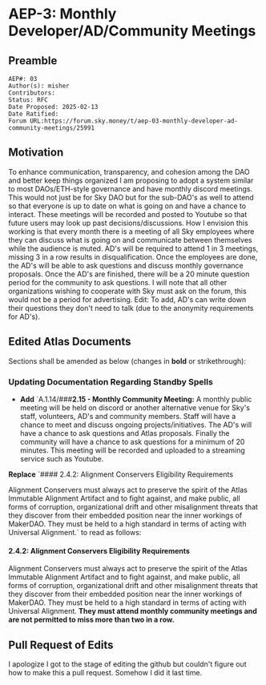 # AEP-3: Monthly Developer/AD/Community Meetings

## Preamble

```
AEP#: 03
Author(s): misher
Contributors:
Status: RFC
Date Proposed: 2025-02-13
Date Ratified: 
Forum URL:https://forum.sky.money/t/aep-03-monthly-developer-ad-community-meetings/25991
```

## Motivation

To enhance communication, transparency, and cohesion among the DAO and better keep things organized I am proposing to adopt a system similar to most DAOs/ETH-style governance and have monthly discord meetings. This would not just be for Sky DAO but for the sub-DAO's as well to attend so that everyone is up to date on what is going on and have a chance to interact. These meetings will be recorded and posted to Youtube so that future users may look up past decisions/discussions. How I envision this working is that every month there is a meeting of all Sky employees where they can discuss what is going on and communicate between themselves while the audience is muted. AD's will be required to attend 1 in 3 meetings, missing 3 in a row results in disqualification. Once the employees are done, the AD's will be able to ask questions and discuss monthly governance proposals. Once the AD's are finished, there will be a 20 minute question period for the community to ask questions. I will note that all other organizations wishing to cooperate with Sky must ask on the forum, this would not be a period for advertising. Edit: To add, AD's can write down their questions they don't need to talk (due to the anonymity requirements for AD's).

## Edited Atlas Documents

Sections shall be amended as below (changes in **bold** or strikethrough):

### **Updating Documentation Regarding Standby Spells**

* **Add** `A.1.14/###**2.15 - Monthly Community Meeting:**
 A monthly public meeting will be held on discord or another alternative venue for Sky's staff, volunteers, AD's and community members. Staff will have a chance to meet and discuss ongoing projects/initiatives. The AD's will have a chance to ask questions and Atlas proposals. Finally the community will have a chance to ask questions for a minimum of 20 minutes. This meeting will be recorded and uploaded to a streaming service such as Youtube.

**Replace** `#### 2.4.2: Alignment Conservers Eligibility Requirements

Alignment Conservers must always act to preserve the spirit of the Atlas Immutable Alignment Artifact and to fight against, and make public, all forms of corruption, organizational drift and other misalignment threats that they discover from their embedded position near the inner workings of MakerDAO. They must be held to a high standard in terms of acting with Universal Alignment.` to read as follows:

#### 2.4.2: Alignment Conservers Eligibility Requirements

Alignment Conservers must always act to preserve the spirit of the Atlas Immutable Alignment Artifact and to fight against, and make public, all forms of corruption, organizational drift and other misalignment threats that they discover from their embedded position near the inner workings of MakerDAO. They must be held to a high standard in terms of acting with Universal Alignment. **They must attend monthly community meetings and are not permitted to miss more than two in a row.**

## Pull Request of Edits

I apologize I got to the stage of editing the github but couldn't figure out how to make this a pull request. Somehow I did it last time.